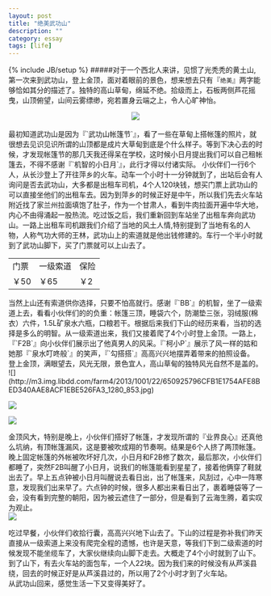 ```yaml
---
layout: post
title: "绝美武功山"
description: ""
category: essay
tags: [life]
---
```

{% include JB/setup %}
#####对于一个西北人来讲，见惯了光秃秃的黄土山,第一次来到武功山，登上金顶，面对着眼前的景色，想来想去只有『`绝美`』两字能够恰如其分的描述了。独特的高山草甸，绵延不绝。拾级而上，石板两侧芦花摇曳，山顶俯望，山间云雾缥缈，宛若置身云端之上，令人心旷神怡。  
<div align="center"><img src="http://m2.img.libdd.com/farm4/2013/1001/22/3D788037F7849A11CD58F3A762866A12D28961F7F587F_1280_853.jpg"/></div>   
<!--break-->  
</br>
最初知道武功山是因为『`武功山帐篷节`』，看了一些在草甸上搭帐篷的照片，就很想去见识见识所谓的山顶都是成片大草甸到底是个什么样子。等到下决心去的时候，才发现帐篷节的那几天我还得呆在学校，这时候小日月提出我们可以自己租帐篷去，不得不感谢『`机智的小日月`』，此行才得以付诸实际。  
小伙伴们一行6个人，从长沙登上了开往萍乡的火车。动车一个小时十一分钟就到了，出站后会有人询问是否去武功山，大多都是出租车司机，4个人120块钱，想买门票上武功山的可以直接坐他们的出租车去。因为到萍乡的时候正好是中午，所以我们先去火车站附近找了家兰州拉面填饱了肚子，作为一个甘肃人，看到牛肉拉面开遍中华大地，内心不由得涌起一股热流。吃过饭之后，我们重新回到车站坐了出租车奔向武功山。一路上出租车司机跟我们介绍了当地的风土人情,特别提到了当地有名的人物，人称气功大师的王林，武功山上的索道就是他出钱修建的。车行一个半小时就到了武功山脚下，买了门票就可以上山去了。  
<table align="center">
<tr>
  <td>门票</td>
  <td>一级索道</td>
  <td>保险</td>
</tr>   
<tr>
  <td>￥50</td>
  <td>￥65</td>
  <td>￥2</td>
</tr>
</table>  
当然上山还有索道供你选择，只要不怕高就行。感谢『`BB`』的机智，坐了一级索道上去，看看小伙伴们的的负重：帐篷三顶，睡袋六个，防潮垫三张，羽绒服(棉衣）六件，1.5L矿泉水六瓶，口粮若干。根据后来我们下山的经历来看，当初的选择是多么的明智。从一级索道出来，我们又接着爬了4个小时登上金顶。一路上，『`F2B`』向小伙伴们展示出了他真男人的风采。『`柯小P`』展示了风一样的姑和她那『`泉水叮咚般`』的笑声，『`勾搭搭`』高高兴兴地摆弄着带来的拍照设备。 
登上金顶，满眼望去，风光无限，景色宜人，高山草甸的独特风光自然不是盖的。  
![](http://m3.img.libdd.com/farm4/2013/1001/22/650925796CFB1E1754AFE8BED340AAE8ACF1EBE526FA3_1280_853.jpg) 


![](http://m1.img.libdd.com/farm4/2013/1001/22/1A69917B10246A88806ACDBEB520BD75C9FFD0B15ED26_1280_853.jpg)


![](http://m3.img.libdd.com/farm4/2013/1001/22/ACE8CB0128B138AC6241160750DDDA8FFE2CB750D11BD_1280_853.jpg)

金顶风大，特别是晚上，小伙伴们搭好了帐篷，才发现所谓的『业界良心』还真他么坑纳，有顶帐篷漏风，这是要被吹成翔的节奏啊。结果是6个人挤了两顶帐篷。  
晚上固定帐篷的外帐被吹坏好几次，小日月和F2B修了数次，最后那次，小伙伴们都睡了，突然F2B叫醒了小日月，说我们的帐篷能看到星星了，接着他俩穿了鞋就出去了。早上五点钟被小日月叫醒说去看日出，出了帐篷来，风刮过，心中一阵寒意，发现我们出来早了。六点钟的时候，很多人都出来看日出了，裹着睡袋等了一会，没有看到完整的朝阳，因为被云遮住了一部分，但是看到了云海生腾，着实叹为观止。  
![](http://m1.img.libdd.com/farm4/2013/1002/14/36E08C0E42FD8E6B9785163B4F2A6AFF2D0565CDC5A27_1280_853.jpg)

吃过早餐，小伙伴们收拾行囊，高高兴兴地下山去了。下山的过程是弥补我们昨天直接从一级索道上来没有爬完全程的遗憾，也许是天意，等我们下到二级索道的时候发现不能坐缆车了，大家伙继续向山脚下走去。大概走了4个小时就到了山下。到了山下，有去火车站的面包车，一个人22块。因为我们来的时候没有从芦溪县绕，回去的时候正好是从芦溪县过的，所以用了2个小时才到了火车站。  
从武功山回来，感觉生活一下又变得美好了。

